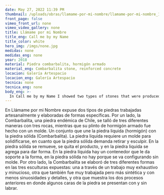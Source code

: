 ```yaml
---
date: May 27, 2022 11:39 PM
thumbnail: /uploads/obras/llamame-por-mi-nombre/llamame-por-mi-nombre_1.webp
front_page: false
vimeo_front_url: none
vimeo_video_gallery: none
title: Llámame por mi Nombre
title_eng: Call me by my Name
title_color: white
hero_img: /imgs/none.jpg
medidas: none
medidas_eng: none
year: 2018
material: Piedra combarbalita, hormigón armado
material_eng: Combarbalita stone, reinforced concrete
locacion: Galería Artespacio
locacion_eng: Galería Artespacio
tecnica: none
tecnica_eng: none
body_eng: >-
  In Call me by my Name I showed two types of stones that were produced and elaborated in two specific ways.  On the one hand, Combarbalita stone, an endemic stone from Chile, was carved in three different ways through three different rocks, while its plinth of reinforced concrete was made with a cast.  A set of processes that unifies the liquid stone (concrete) with the solid stone (Combarbalita.)  The liquid stone requires a cast to harden and solidify itself, while the solid stone demands the removal and sculpting of it.  The solid stone is removed, you take away the product, and in the liquid stone you add product to shape and give form to it.  In the liquid stone there is a container that provides support to the form, in solid stone there is no support.  On the other hand, the Combarbalita stone was carved in three different ways in the three sculptures that where shown: one through a very exhaustive and detailed work, another that was more synthetic, with less details, and another that showed the two processes detailed above, were some sides were presented with and without carving.
---
```

En Llámame por mi Nombre expuse dos tipos de piedras trabajadas artesanalmente y elaboradas de formas específicas.  Por un lado, la Combarbalita, una piedra endémica de Chile, se talló de tres diferentes maneras con tres rocas, mientras que su plinto de hormigón armado fue hecho con un molde.  Un conjunto que une la piedra liquida (hormigón) con la piedra sólida (Combarbalita).  La piedra liquida requiere un molde para solidificarse, en cuanto que la piedra sólida demanda retirar y esculpir.  En la piedra sólida se remueve, se quita el producto, y en la piedra liquida se agrega para dar forma. En la piedra líquida hay un contenedor que le da soporte a la forma, en la piedra sólida no hay porque se va configurando sin molde.  Por otro lado, la Combarbalita se elaboró de tres diferentes formas en las tres esculturas expuestas: una a través de un trabajo muy exhaustivo y minucioso, otra que también fue muy trabajada pero más sintética y con menos sinuosidades y detalles, y otra que muestra los dos procesos anteriores en donde algunos caras de la piedra se presentan con y sin labrar.